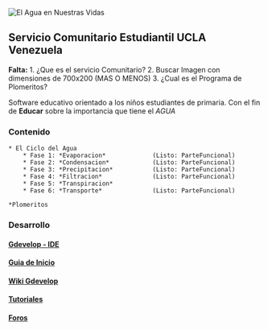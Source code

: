 ![El Agua en Nuestras Vidas](https://userscontent2.emaze.com/images/b4570369-67b2-4066-9625-d6e5da519558/8f2e1cb9b3a151f600251308d3f8dd25.gif)

## Servicio Comunitario Estudiantil UCLA Venezuela


**Falta:**
	1. ¿Que es el servicio Comunitario?
	2. Buscar Imagen con dimensiones de 700x200 (MAS O MENOS)
	3. ¿Cual es el Programa de Plomeritos?

Software educativo orientado a los niños estudiantes de primaria. Con el fin de **Educar** sobre la importancia que tiene el *AGUA*

### Contenido
	
	* El Ciclo del Agua
		* Fase 1: *Evaporacion* 			(Listo: ParteFuncional)
		* Fase 2: *Condensacion* 			(Listo: ParteFuncional)
		* Fase 3: *Precipitacion* 			(Listo: ParteFuncional)
		* Fase 4: *Filtracion* 				(Listo: ParteFuncional)
		* Fase 5: *Transpiracion* 
		* Fase 6: *Transporte* 				(Listo: ParteFuncional)
	
	*Plomeritos

### Desarrollo

#### [Gdevelop - IDE](http://compilgames.net/main-es.html)
#### [Guia de Inicio](http://wiki.compilgames.net/doku.php/es/gdevelop/documentation/manual/edit_getstart)
#### [Wiki Gdevelop](http://wiki.compilgames.net/doku.php)
#### [Tutoriales](http://wiki.compilgames.net/doku.php/es/gdevelop/tutorials)
#### [Foros](http://forum.compilgames.net/)
